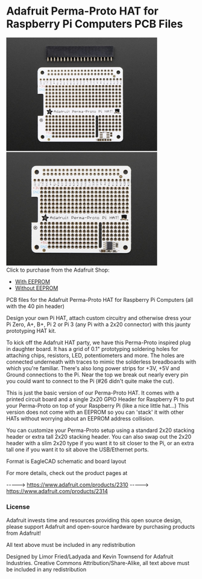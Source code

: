 # Adafruit Perma-Proto HAT for Raspberry Pi Computers PCB Files

<a href="http://www.adafruit.com/products/2310"><img src="assets/2310.jpg?raw=true" width="400px"></a>&nbsp; <a href="http://www.adafruit.com/products/2314"><img src="assets/2314.jpg?raw=true" width="400px"></a><br />
Click to purchase from the Adafruit Shop:
- [With EEPROM](https://www.adafruit.com/product/2314)
- [Without EEPROM](https://www.adafruit.com/product/2310)

PCB files for the Adafruit Perma-Proto HAT for Raspberry Pi Computers (all with the 40 pin header)

Design your own Pi HAT, attach custom circuitry and otherwise dress your Pi Zero, A+, B+, Pi 2 or Pi 3 (any Pi with a 2x20 connector) with this jaunty prototyping HAT kit.

To kick off the Adafruit HAT party, we have this Perma-Proto inspired plug in daughter board. It has a grid of 0.1" prototyping soldering holes for attaching chips, resistors, LED, potentiometers and more. The holes are connected underneath with traces to mimic the solderless breadboards with which you're familiar. There's also long power strips for +3V, +5V and Ground connections to the Pi. Near the top we break out nearly every pin you could want to connect to the Pi (#26 didn't quite make the cut).

This is just the basic version of our Perma-Proto HAT.  It comes with a printed circuit board and a single 2x20 GPIO Header for Raspberry Pi to put your Perma-Proto on top of your Raspberry Pi (like a nice little hat...) This version does not come with an EEPROM so you can 'stack' it with other HATs without worrying about an EEPROM address collision.

You can customize your Perma-Proto setup using a standard 2x20 stacking header or extra tall 2x20 stacking header. You can also swap out the 2x20 header with a slim 2x20 type if you want it to sit closer to the Pi, or an extra tall one if you want it to sit above the USB/Ethernet ports.

Format is EagleCAD schematic and board layout

For more details, check out the product pages at

-----> https://www.adafruit.com/products/2310
-----> https://www.adafruit.com/products/2314

### License

Adafruit invests time and resources providing this open source design, please support Adafruit and open-source hardware by purchasing products from Adafruit!

All text above must be included in any redistribution

Designed by Limor Fried/Ladyada and Kevin Townsend for Adafruit Industries.
Creative Commons Attribution/Share-Alike, all text above must be included in any redistribution

